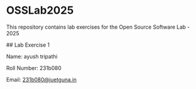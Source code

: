 # OSSLab2025

This repository contains lab exercises for the Open Source Software Lab - 2025



\## Lab Exercise 1

Name: ayush tripathi

Roll Number: 231b080

Email: 231b080@juetguna.in

